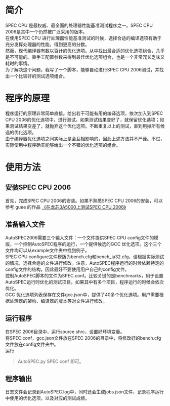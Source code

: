 # 简介
SPEC CPU 是最权威、最全面的处理器性能基准测试程序之一。SPEC CPU 2006是其中一个仍然被广泛采用的版本。  
在使用SPEC CPU 进行处理器性能基准测试的时候，选择合适的编译选项有助于充分发挥处理器的性能，得到更高的分数。  
然而，现代编译器有数以百计的优化选项。从中找出最合适的优化选项组合，几乎是不可能的。靠手工配置参数来得到最佳优化选项组合，也是一个非常冗长乏味又耗时的事情。  
为了解决这个问题，我写了一个脚本，能够自动进行SPEC CPU 2006测试，并找出一个比较好的测试选项组合。  

# 程序的原理
程序运行的原理非常简单直接。给出若干可能有用的编译选项，依次加入到SPEC CPU 2006的优化选项中，进行测试。如果测试结果变好了，就保留优化选项；如果测试结果变差了，就抛弃这个优化选项。不断重复以上的测试，直到用掉所有候选的优化选项。  
由于编译器优化选项之间实际上是会互相影响的，因此上述方法并不严谨。不过，实际使用中程序确实能够给出一个不错的优化选项的组合。  

# 使用方法
## 安装SPEC CPU 2006
首先，完成SPEC CPU 2006的安装。如果不熟悉SPEC CPU 2006的安装，可以参考 guee 的作品 [《在龙芯3A5000上测试SPEC CPU 2006》](https://zhuanlan.zhihu.com/p/393600027)
## 准备输入文件
AutoSPEC2006需要三个输入文件：一个文件提供SPEC CPU config文件的模版，一个控制AutoSPEC程序的运行，一个提供候选的GCC 优化选项。这个三个文件均可以从example文件夹中找到例子。  
SPEC CPU configure文件模版为bench.cfg和bench_ia32.cfg，请根据实际测试的情况，选择合适的文件进行修改。注意，AutoSPEC程序运行的时候依赖特定的config文件的结构，因此最好不要使用用户自己的config文件。  
控制AutoSPEC脚本的文件为SPEC.conf。比较关键的是benchmarks，用于设置AutoSPEC运行时优化的测试项目。如果其中有多个项目，程序运行的时候会依次优化。  
GCC 优化选项列表保存在文件gcc.json中，提供了40多个优化选项。用户需要根据处理器的架构、编译器的版本等对文件进行修改。

## 运行程序

在SPEC 2006目录中，运行source shrc，设置好环境变量。  
将SPEC.conf，gcc.json文件放在SPEC 2006的目录中，将修改好的bench.cfg文件放在config文件夹中。  
运行
> AutoSPEC.py SPEC.conf
即可。

## 程序输出
日志文件会记录到AutoSPEC.log中，同时还会生成jobs.json文件，记录程序运行中使用的优化选项，以及对应的测试成绩。

